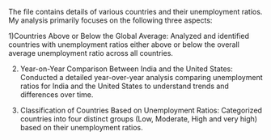 The file contains details of various countries and their unemployment ratios. My analysis primarily focuses on the following three aspects:

1)Countries Above or Below the Global Average:
Analyzed and identified countries with unemployment ratios either above or below the overall average unemployment ratio across all countries.

2) Year-on-Year Comparison Between India and the United States:
Conducted a detailed year-over-year analysis comparing unemployment ratios for India and the United States to understand trends and differences over time.

3) Classification of Countries Based on Unemployment Ratios:
Categorized countries into four distinct groups (Low, Moderate, High and very high) based on their unemployment ratios.
